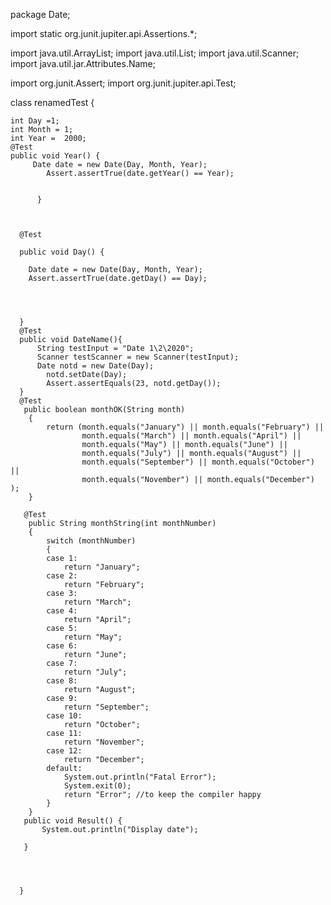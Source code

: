 package Date;

import static org.junit.jupiter.api.Assertions.*;

import java.util.ArrayList;
import java.util.List;
import java.util.Scanner;
import java.util.jar.Attributes.Name;




import org.junit.Assert;
import org.junit.jupiter.api.Test;




class renamedTest {

	int Day =1;
	int Month = 1;
	int Year =  2000;
	@Test
	public void Year() {
		 Date date = new Date(Day, Month, Year);
		    Assert.assertTrue(date.getYear() == Year);
		   
		    
		  }
	

	  
	  @Test

	  public void Day() {

	    Date date = new Date(Day, Month, Year);
	    Assert.assertTrue(date.getDay() == Day);
	    
	   
	    
	    
	  }
	  @Test
	  public void DateName(){
		  String testInput = "Date 1\2\2020";
		  Scanner testScanner = new Scanner(testInput);
		  Date notd = new Date(Day);
		    notd.setDate(Day);
		    Assert.assertEquals(23, notd.getDay());
	  }
	  @Test
	   public boolean monthOK(String month)
	    {
	        return (month.equals("January") || month.equals("February") ||
	                month.equals("March") || month.equals("April") ||
	                month.equals("May") || month.equals("June") ||
	                month.equals("July") || month.equals("August") ||
	                month.equals("September") || month.equals("October") ||
	                month.equals("November") || month.equals("December") );
	    }
	  
	   @Test
	    public String monthString(int monthNumber)
	    {
	        switch (monthNumber)
	        {
	        case 1:
	            return "January";
	        case 2:
	            return "February";
	        case 3:
	            return "March";
	        case 4:
	            return "April";
	        case 5:
	            return "May";
	        case 6:
	            return "June";
	        case 7:
	            return "July";
	        case 8:
	            return "August";
	        case 9:
	            return "September";
	        case 10:
	            return "October";
	        case 11:
	            return "November";
	        case 12:
	            return "December";
	        default:
	            System.out.println("Fatal Error");
	            System.exit(0);
	            return "Error"; //to keep the compiler happy
	        }
	    }
	   public void Result() {
		   System.out.println("Display date");
		   
	   }
	 
		 
		 
		  
	  }


	
	


